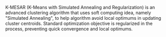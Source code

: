 K-MESAR (K-Means with Simulated Annealing and Regularization) is an advanced clustering algorithm that uses soft computing idea, namely "Simulated Annealing", to help algorithm avoid local optimums in updating cluster centroids. Standard optimization objective is regularized in the process, preventing quick convergence and local optimums.
